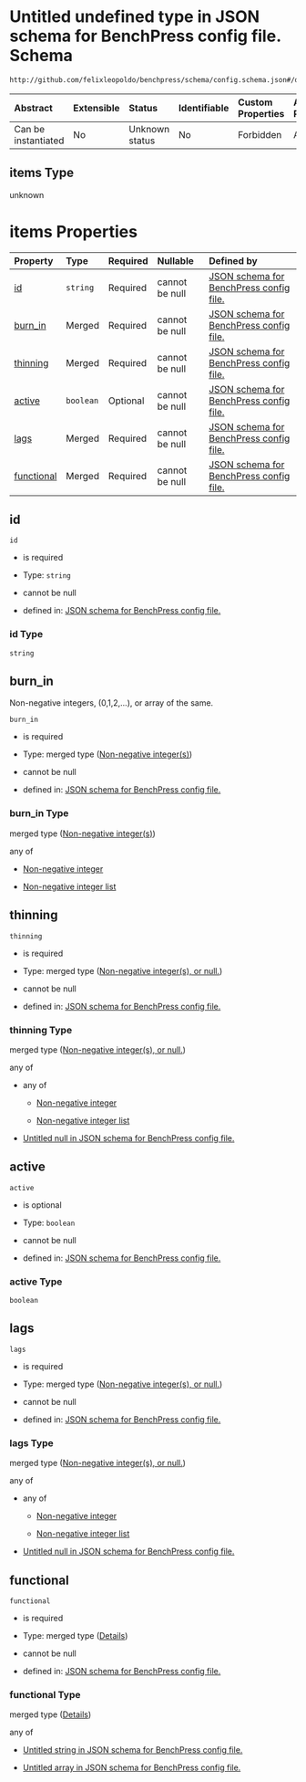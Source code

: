 # Untitled undefined type in JSON schema for BenchPress config file. Schema

```txt
http://github.com/felixleopoldo/benchpress/schema/config.schema.json#/definitions/mcmc_autocorr_plots/items
```



| Abstract            | Extensible | Status         | Identifiable | Custom Properties | Additional Properties | Access Restrictions | Defined In                                                       |
| :------------------ | :--------- | :------------- | :----------- | :---------------- | :-------------------- | :------------------ | :--------------------------------------------------------------- |
| Can be instantiated | No         | Unknown status | No           | Forbidden         | Allowed               | none                | [config.schema.json*](config.schema.json "open original schema") |

## items Type

unknown

# items Properties

| Property                  | Type      | Required | Nullable       | Defined by                                                                                                                                                                                                                                           |
| :------------------------ | :-------- | :------- | :------------- | :--------------------------------------------------------------------------------------------------------------------------------------------------------------------------------------------------------------------------------------------------- |
| [id](#id)                 | `string`  | Required | cannot be null | [JSON schema for BenchPress config file.](config-definitions-mcmc_autocorr_plots-items-properties-id.md "http://github.com/felixleopoldo/benchpress/schema/config.schema.json#/definitions/mcmc_autocorr_plots/items/properties/id")                 |
| [burn_in](#burn_in)       | Merged    | Required | cannot be null | [JSON schema for BenchPress config file.](config-definitions-non-negative-integers.md "http://github.com/felixleopoldo/benchpress/schema/config.schema.json#/definitions/mcmc_autocorr_plots/items/properties/burn_in")                              |
| [thinning](#thinning)     | Merged    | Required | cannot be null | [JSON schema for BenchPress config file.](config-definitions-non-negative-integers-or-null.md "http://github.com/felixleopoldo/benchpress/schema/config.schema.json#/definitions/mcmc_autocorr_plots/items/properties/thinning")                     |
| [active](#active)         | `boolean` | Optional | cannot be null | [JSON schema for BenchPress config file.](config-definitions-mcmc_autocorr_plots-items-properties-active.md "http://github.com/felixleopoldo/benchpress/schema/config.schema.json#/definitions/mcmc_autocorr_plots/items/properties/active")         |
| [lags](#lags)             | Merged    | Required | cannot be null | [JSON schema for BenchPress config file.](config-definitions-non-negative-integers-or-null.md "http://github.com/felixleopoldo/benchpress/schema/config.schema.json#/definitions/mcmc_autocorr_plots/items/properties/lags")                         |
| [functional](#functional) | Merged    | Required | cannot be null | [JSON schema for BenchPress config file.](config-definitions-mcmc_autocorr_plots-items-properties-functional.md "http://github.com/felixleopoldo/benchpress/schema/config.schema.json#/definitions/mcmc_autocorr_plots/items/properties/functional") |

## id



`id`

*   is required

*   Type: `string`

*   cannot be null

*   defined in: [JSON schema for BenchPress config file.](config-definitions-mcmc_autocorr_plots-items-properties-id.md "http://github.com/felixleopoldo/benchpress/schema/config.schema.json#/definitions/mcmc_autocorr_plots/items/properties/id")

### id Type

`string`

## burn_in

Non-negative integers, (0,1,2,...), or array of the same.

`burn_in`

*   is required

*   Type: merged type ([Non-negative integer(s)](config-definitions-non-negative-integers.md))

*   cannot be null

*   defined in: [JSON schema for BenchPress config file.](config-definitions-non-negative-integers.md "http://github.com/felixleopoldo/benchpress/schema/config.schema.json#/definitions/mcmc_autocorr_plots/items/properties/burn_in")

### burn_in Type

merged type ([Non-negative integer(s)](config-definitions-non-negative-integers.md))

any of

*   [Non-negative integer](config-definitions-non-negative-integers-anyof-non-negative-integer.md "check type definition")

*   [Non-negative integer list](config-definitions-non-negative-integers-anyof-non-negative-integer-list.md "check type definition")

## thinning



`thinning`

*   is required

*   Type: merged type ([Non-negative integer(s), or null.](config-definitions-non-negative-integers-or-null.md))

*   cannot be null

*   defined in: [JSON schema for BenchPress config file.](config-definitions-non-negative-integers-or-null.md "http://github.com/felixleopoldo/benchpress/schema/config.schema.json#/definitions/mcmc_autocorr_plots/items/properties/thinning")

### thinning Type

merged type ([Non-negative integer(s), or null.](config-definitions-non-negative-integers-or-null.md))

any of

*   any of

    *   [Non-negative integer](config-definitions-non-negative-integers-anyof-non-negative-integer.md "check type definition")

    *   [Non-negative integer list](config-definitions-non-negative-integers-anyof-non-negative-integer-list.md "check type definition")

*   [Untitled null in JSON schema for BenchPress config file.](config-definitions-non-negative-integers-or-null-anyof-1.md "check type definition")

## active



`active`

*   is optional

*   Type: `boolean`

*   cannot be null

*   defined in: [JSON schema for BenchPress config file.](config-definitions-mcmc_autocorr_plots-items-properties-active.md "http://github.com/felixleopoldo/benchpress/schema/config.schema.json#/definitions/mcmc_autocorr_plots/items/properties/active")

### active Type

`boolean`

## lags



`lags`

*   is required

*   Type: merged type ([Non-negative integer(s), or null.](config-definitions-non-negative-integers-or-null.md))

*   cannot be null

*   defined in: [JSON schema for BenchPress config file.](config-definitions-non-negative-integers-or-null.md "http://github.com/felixleopoldo/benchpress/schema/config.schema.json#/definitions/mcmc_autocorr_plots/items/properties/lags")

### lags Type

merged type ([Non-negative integer(s), or null.](config-definitions-non-negative-integers-or-null.md))

any of

*   any of

    *   [Non-negative integer](config-definitions-non-negative-integers-anyof-non-negative-integer.md "check type definition")

    *   [Non-negative integer list](config-definitions-non-negative-integers-anyof-non-negative-integer-list.md "check type definition")

*   [Untitled null in JSON schema for BenchPress config file.](config-definitions-non-negative-integers-or-null-anyof-1.md "check type definition")

## functional



`functional`

*   is required

*   Type: merged type ([Details](config-definitions-mcmc_autocorr_plots-items-properties-functional.md))

*   cannot be null

*   defined in: [JSON schema for BenchPress config file.](config-definitions-mcmc_autocorr_plots-items-properties-functional.md "http://github.com/felixleopoldo/benchpress/schema/config.schema.json#/definitions/mcmc_autocorr_plots/items/properties/functional")

### functional Type

merged type ([Details](config-definitions-mcmc_autocorr_plots-items-properties-functional.md))

any of

*   [Untitled string in JSON schema for BenchPress config file.](config-definitions-mcmc_autocorr_plots-items-properties-functional-anyof-0.md "check type definition")

*   [Untitled array in JSON schema for BenchPress config file.](config-definitions-mcmc_autocorr_plots-items-properties-functional-anyof-1.md "check type definition")

